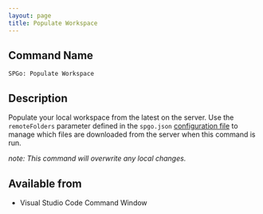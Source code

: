 ```yaml
---
layout: page
title: Populate Workspace
---
```


## Command Name

`SPGo: Populate Workspace`

## Description

Populate your local workspace from the latest on the server. Use the `remoteFolders` parameter defined in the `spgo.json` [configuration file](/spgo/general/config-options#remoteFolders) to manage which files are downloaded from the server when this command is run.

_note: This command *will* overwrite any local changes._

## Available from

* Visual Studio Code Command Window

